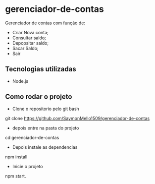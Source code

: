 # gerenciador-de-contas

Gerenciador de contas  com função de:

- Criar Nova conta;
- Consultar saldo;
- Depopsitar saldo;
- Sacar Saldo;
- Sair


## Tecnologias utilizadas
- Node.js

## Como rodar o projeto

- Clone o repositorio pelo git bash

git clone https://github.com/SaymonMello1509/gerenciador-de-contas

- depois entre na pasta do projeto

cd gerenciador-de-contas

- Depois instale as dependencias 

npm install

- Inicie o projeto

npm start.

